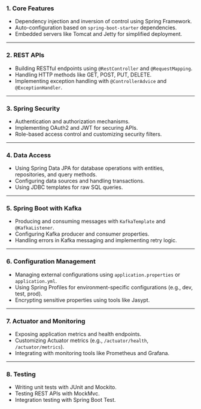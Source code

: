 ### **1. Core Features**
   - Dependency injection and inversion of control using Spring Framework.
   - Auto-configuration based on `spring-boot-starter` dependencies.
   - Embedded servers like Tomcat and Jetty for simplified deployment.

---

### **2. REST APIs**
   - Building RESTful endpoints using `@RestController` and `@RequestMapping`.
   - Handling HTTP methods like GET, POST, PUT, DELETE.
   - Implementing exception handling with `@ControllerAdvice` and `@ExceptionHandler`.

---

### **3. Spring Security**
   - Authentication and authorization mechanisms.
   - Implementing OAuth2 and JWT for securing APIs.
   - Role-based access control and customizing security filters.

---

### **4. Data Access**
   - Using Spring Data JPA for database operations with entities, repositories, and query methods.
   - Configuring data sources and handling transactions.
   - Using JDBC templates for raw SQL queries.

---

### **5. Spring Boot with Kafka**
   - Producing and consuming messages with `KafkaTemplate` and `@KafkaListener`.
   - Configuring Kafka producer and consumer properties.
   - Handling errors in Kafka messaging and implementing retry logic.

---

### **6. Configuration Management**
   - Managing external configurations using `application.properties` or `application.yml`.
   - Using Spring Profiles for environment-specific configurations (e.g., dev, test, prod).
   - Encrypting sensitive properties using tools like Jasypt.

---

### **7. Actuator and Monitoring**
   - Exposing application metrics and health endpoints.
   - Customizing Actuator metrics (e.g., `/actuator/health`, `/actuator/metrics`).
   - Integrating with monitoring tools like Prometheus and Grafana.

---

### **8. Testing**
   - Writing unit tests with JUnit and Mockito.
   - Testing REST APIs with MockMvc.
   - Integration testing with Spring Boot Test.
